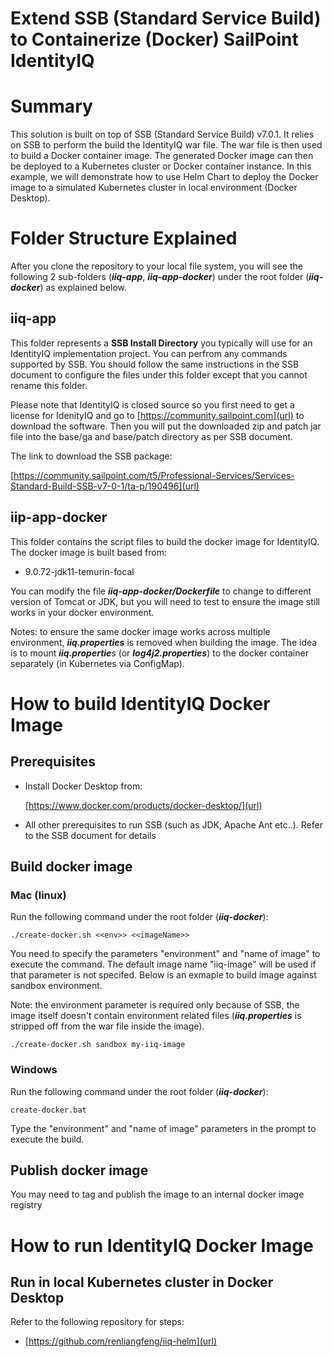 Extend SSB (Standard Service Build) to Containerize (Docker) SailPoint IdentityIQ
================================

# Summary
This solution is built on top of SSB (Standard Service Build) v7.0.1. It relies on SSB to perform the build the IdentityIQ war file. The war file is then used to build a Docker container image. The generated Docker image can then be deployed to a Kubernetes cluster or Docker container instance. In this example, we will demonstrate how to use Helm Chart to deploy the Docker image to a simulated Kubernetes cluster in local environment (Docker Desktop). 

# Folder Structure Explained
After you clone the repository to your local file system, you will see the following 2 sub-folders (***iiq-app***, ***iiq-app-docker***) under the root folder (***iiq-docker***) as explained below. 

## iiq-app
This folder represents a **SSB Install Directory** you typically will use for an IdentityIQ implementation project. You can perfrom any commands supported by SSB. You should follow the same instructions in the SSB document to configure the files under this folder except that you cannot rename this folder.

Please note that IdentityIQ is closed source so you first need to get a license for IdenityIQ and go to [https://community.sailpoint.com](url) to download the software. Then you will put the downloaded zip and patch jar file into the base/ga and base/patch directory as per SSB document.


The link to download the SSB package:

[https://community.sailpoint.com/t5/Professional-Services/Services-Standard-Build-SSB-v7-0-1/ta-p/190496](url)


## iip-app-docker
This folder contains the script files to build the docker image for IdentityIQ. The docker image is built based from:

- 9.0.72-jdk11-temurin-focal

You can modify the file ***iiq-app-docker/Dockerfile*** to change to different version of Tomcat or JDK, but you will need to test to ensure the image still works in your docker environment.

Notes: to ensure the same docker image works across multiple environment, ***iiq.properties*** is removed when building the image. The idea is to mount ***iiq.propertie**s* (or ***log4j2.properties***) to the docker container separately (in Kubernetes via ConfigMap).   


# How to build IdentityIQ Docker Image
## Prerequisites
- Install Docker Desktop from:

	[https://www.docker.com/products/docker-desktop/](url)
- All other prerequisites to run SSB (such as JDK, Apache Ant etc..). Refer to the SSB document for details


## Build docker image
### Mac (linux)
Run the following command under the root folder (***iiq-docker***):

```
./create-docker.sh <<env>> <<imageName>>
```
You need to specify the parameters "environment" and "name of image" to execute the command. The default image name "iiq-image" will be used if that parameter is not specifed. Below is an exmaple to build image against sandbox environment. 

Note: the environment parameter is required only because of SSB, the image itself doesn't contain environment related files (***iiq.properties*** is stripped off from the war file inside the image).  

```
./create-docker.sh sandbox my-iiq-image
```
### Windows
Run the following command under the root folder (***iiq-docker***):

```
create-docker.bat
```
Type the "environment" and "name of image" parameters in the prompt to execute the build.

## Publish docker image
You may need to tag and publish the image to an internal docker image registry


# How to run IdentityIQ Docker Image
## Run in local Kubernetes cluster in Docker Desktop
Refer to the following repository for steps:
- [https://github.com/renliangfeng/iiq-helm](url)

